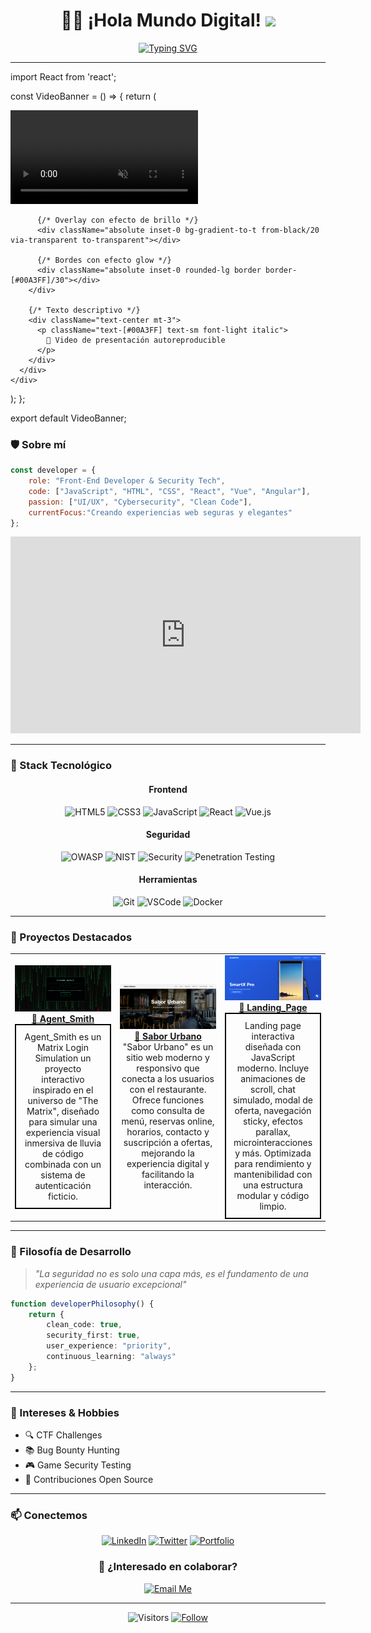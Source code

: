 <div align="center">
  
# 👨‍💻 ¡Hola Mundo Digital! <img src="https://media.giphy.com/media/hvRJCLFzcasrR4ia7z/giphy.gif" width="35">

[![Typing SVG](https://readme-typing-svg.herokuapp.com?font=Fira+Code&pause=1000&color=00C2FF&center=true&vCenter=true&random=false&width=435&lines=Desarrollador+Front-End;Especialista+en+Ciberseguridad;Creando+Interfaces+Seguras+%26+Elegantes)](https://git.io/typing-svg)

</div>

---

import React from 'react';

const VideoBanner = () => {
  return (
    <div className="flex justify-center w-full my-8">
      <div className="relative w-full max-w-2xl rounded-lg overflow-hidden bg-gradient-to-r from-[#0052CC]/10 to-[#00A3FF]/10 p-4">
        <div className="relative w-full rounded-lg overflow-hidden shadow-lg shadow-blue-500/20">
          <video 
            className="w-full h-auto rounded-lg"
            autoPlay 
            loop 
            muted 
            playsInline
          >
            <source src="https://www.youtube.com/watch?v=XqQZ9K8eEbg" type="video/mp4" />
            Tu navegador no soporta el elemento de video.
          </video>
          
          {/* Overlay con efecto de brillo */}
          <div className="absolute inset-0 bg-gradient-to-t from-black/20 via-transparent to-transparent"></div>
          
          {/* Bordes con efecto glow */}
          <div className="absolute inset-0 rounded-lg border border-[#00A3FF]/30"></div>
        </div>
        
        {/* Texto descriptivo */}
        <div className="text-center mt-3">
          <p className="text-[#00A3FF] text-sm font-light italic">
            🎥 Video de presentación autoreproducible
          </p>
        </div>
      </div>
    </div>
  );
};

export default VideoBanner;


### 🛡️ Sobre mí

```javascript
const developer = {
    role: "Front-End Developer & Security Tech",
    code: ["JavaScript", "HTML", "CSS", "React", "Vue", "Angular"],
    passion: ["UI/UX", "Cybersecurity", "Clean Code"],
    currentFocus:"Creando experiencias web seguras y elegantes"
};
```

<iframe width="560" height="315" src="https://www.youtube.com/embed/ID_DEL_VIDEO" frameborder="0" allowfullscreen></iframe>


---

### 🔧 Stack Tecnológico

<div align="center">

#### Frontend

![HTML5](https://img.shields.io/badge/-HTML5-E34F26?style=for-the-badge&logo=html5&logoColor=white)
![CSS3](https://img.shields.io/badge/-CSS3-1572B6?style=for-the-badge&logo=css3)
![JavaScript](https://img.shields.io/badge/-JavaScript-F7DF1E?style=for-the-badge&logo=javascript&logoColor=black)
![React](https://img.shields.io/badge/-React-61DAFB?style=for-the-badge&logo=react&logoColor=black)
![Vue.js](https://img.shields.io/badge/-Vue.js-4FC08D?style=for-the-badge&logo=react&logoColor=black)

#### Seguridad

![OWASP](https://img.shields.io/badge/-OWASP-000000?style=for-the-badge&logo=owasp&logoColor=white)
![NIST](https://img.shields.io/badge/-NIST-000000?style=for-the-badge&logo=owasp&logoColor=white)
![Security](https://img.shields.io/badge/-Web_Security-CC0000?style=for-the-badge&logo=security&logoColor=white)
![Penetration Testing](https://img.shields.io/badge/-Penetration_Testing-000000?style=for-the-badge&logo=kalilinux&logoColor=white)

#### Herramientas

![Git](https://img.shields.io/badge/-Git-F05032?style=for-the-badge&logo=git&logoColor=white)
![VSCode](https://img.shields.io/badge/-VSCode-007ACC?style=for-the-badge&logo=visual-studio-code&logoColor=white)
![Docker](https://img.shields.io/badge/-Docker-2496ED?style=for-the-badge&logo=docker&logoColor=white)

</div>

---

### 🚀 Proyectos Destacados

<table>
  <tr>
    <td align="center" width="33%">
      <a href="https://franjavacisco.github.io/Agent_Smith/">
        <img src="./assets/Agent_Smith.png" alt="Proyecto 1"/>
        <br />
        <b>🔐 Agent_Smith</b>
      </a>
      <br />
            <div style="border: 2px solid black; padding: 10px;">
            Agent_Smith es un Matrix Login Simulation un proyecto interactivo inspirado en el universo de "The Matrix", diseñado para simular una experiencia visual inmersiva de lluvia de código combinada con un sistema de autenticación ficticio.
                  </div>
    </td>
    <td align="center" width="33%">
      <a href="https://github.com/FranJavacisco/Sabor_Urbano">
        <img src="./assets/Sabor_Urbano.png" alt="Proyecto 2"/>
        <br />
        <b>🥂 Sabor Urbano</b>
      </a>
      <br />
      "Sabor Urbano" es un sitio web moderno y responsivo que conecta a los usuarios con el restaurante. Ofrece funciones como consulta de menú, reservas online, horarios, contacto y suscripción a ofertas, mejorando la experiencia digital y facilitando la interacción.
    </td>
    <td align="center" width="33%">
      <a href="https://franjavacisco.github.io/Landing_Page/">
        <img src="./assets/Landing_Page.png" alt="Proyecto 3"/>
        <br />
        <b>📱 Landing_Page</b>
      </a>
      <br />
      <div style="border: 2px solid black; padding: 10px;">
            Landing page interactiva diseñada con JavaScript moderno. Incluye animaciones de scroll, chat simulado, modal de oferta, navegación sticky, efectos parallax, microinteracciones y más. Optimizada para rendimiento y mantenibilidad con una estructura modular y código limpio.
            </div>
    </td>
  </tr>
</table>

---

### 💭 Filosofía de Desarrollo

> *"La seguridad no es solo una capa más, es el fundamento de una experiencia de usuario excepcional"*

```typescript
function developerPhilosophy() {
    return {
        clean_code: true,
        security_first: true,
        user_experience: "priority",
        continuous_learning: "always"
    };
}
```

---

### 🎯 Intereses & Hobbies

- 🔍 CTF Challenges
- 📚 Bug Bounty Hunting
- 🎮 Game Security Testing
- 🌱 Contribuciones Open Source

---

### 📫 Conectemos

<div align="center">
  
[![LinkedIn](https://img.shields.io/badge/LinkedIn-0077B5?style=for-the-badge&logo=linkedin&logoColor=white)](TU_LINKEDIN)
[![Twitter](https://img.shields.io/badge/Twitter-1DA1F2?style=for-the-badge&logo=twitter&logoColor=white)](TU_TWITTER)
[![Portfolio](https://img.shields.io/badge/Portfolio-000000?style=for-the-badge&logo=netlify&logoColor=white)](TU_PORTFOLIO)

</div>

<div align="center">

### 🤝 ¿Interesado en colaborar?

[![Email Me](https://img.shields.io/badge/Email-D14836?style=for-the-badge&logo=gmail&logoColor=white)](mailto:TU_EMAIL)

</div>

---

<div align="center">
  
![Visitors](https://visitor-badge.laobi.icu/badge?page_id=TU_USUARIO.TU_USUARIO)
[![Follow](https://img.shields.io/github/followers/TU_USUARIO?label=Follow&style=social)](https://github.com/TU_USUARIO)

</div>
